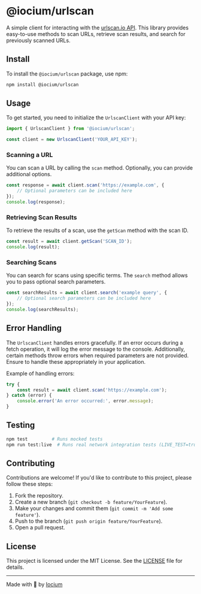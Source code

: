 # @iocium/urlscan

A simple client for interacting with the [urlscan.io API](https://urlscan.io/docs/api/). This library provides easy-to-use methods to scan URLs, retrieve scan results, and search for previously scanned URLs.

## Install

To install the `@iocium/urlscan` package, use npm:

```bash
npm install @iocium/urlscan
```

## Usage

To get started, you need to initialize the `UrlscanClient` with your API key:

```typescript
import { UrlscanClient } from '@iocium/urlscan';

const client = new UrlscanClient('YOUR_API_KEY');
```

### Scanning a URL

You can scan a URL by calling the `scan` method. Optionally, you can provide additional options.

```typescript
const response = await client.scan('https://example.com', {
    // Optional parameters can be included here
});
console.log(response);
```

### Retrieving Scan Results

To retrieve the results of a scan, use the `getScan` method with the scan ID.

```typescript
const result = await client.getScan('SCAN_ID');
console.log(result);
```

### Searching Scans

You can search for scans using specific terms. The `search` method allows you to pass optional search parameters.

```typescript
const searchResults = await client.search('example query', {
    // Optional search parameters can be included here
});
console.log(searchResults);
```

## Error Handling

The `UrlscanClient` handles errors gracefully. If an error occurs during a fetch operation, it will log the error message to the console. Additionally, certain methods throw errors when required parameters are not provided. Ensure to handle these appropriately in your application.

Example of handling errors:

```typescript
try {
    const result = await client.scan('https://example.com');
} catch (error) {
    console.error('An error occurred:', error.message);
}
```
## Testing

```bash
npm test         # Runs mocked tests
npm run test:live  # Runs real network integration tests (LIVE_TEST=true). This needs an urlscan.io API key via URLSCAN_API
```

## Contributing

Contributions are welcome! If you'd like to contribute to this project, please follow these steps:

1. Fork the repository.
2. Create a new branch (`git checkout -b feature/YourFeature`).
3. Make your changes and commit them (`git commit -m 'Add some feature'`).
4. Push to the branch (`git push origin feature/YourFeature`).
5. Open a pull request.

## License

This project is licensed under the MIT License. See the [LICENSE](LICENSE) file for details.

---

Made with 💙 by [Iocium](https://github.com/iocium)